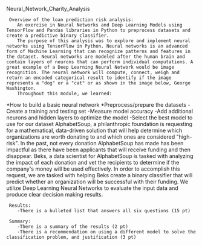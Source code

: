 
 Neural_Network_Charity_Analysis 

     Overview of the loan prediction risk analysis:
        An exercise in Neural Networks and Deep Learning Models using TensorFlow and Pandas libraries in Python to preprocess datasets and create a predictive binary classifier.
        The purpose of this analysis was to explore and implement neural networks using TensorFlow in Python. Neural networks is an advanced form of Machine Learning that can recognize patterns and features in the dataset. Neural networks are modeled after the human brain and contain layers of neurons that can perform individual computations. A great example of a Deep Learning Neural Network would be image recognition. The neural network will compute, connect, weigh and return an encoded categorical result to identify if the image represents a "dog" or a "cat" or as shown in the image below, George Washington.
        Throughout this module, we learned:

*How to build a basic neural network
*Preprocess/prepare the datasets
-Create a training and testing set
-Measure model accuracy
-Add additional neurons and hidden layers to optimize the model
-Select the best model to use for our dataset
AlphabetSoup, a philanthropic foundation is requesting for a mathematical, data-driven solution that will help determine which organizations are worth donating to and which ones are considered "high-risk". In the past, not every donation AlphabetSoup has made has been impactful as there have been applicants that will receive funding and then disappear. Beks, a data scientist for AlphabetSoup is tasked with analyzing the impact of each donation and vet the recipients to determine if the company's money will be used effectively. In order to accomplish this request, we are tasked with helping Beks create a binary classifier that will predict whether an organization will be successful with their funding. We utilize Deep Learning Neural Networks to evaluate the input data and produce clear decision making results.

     Results:
        -There is a bulleted list that answers all six questions (15 pt)

     Summary:
        -There is a summary of the results (2 pt)
        -There is a recommendation on using a different model to solve the classification problem, and justification (3 pt)
